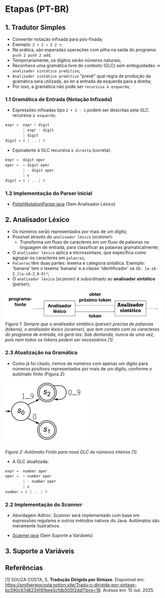 # Etapas (PT-BR)

## 1. Tradutor Simples

- Converter notação infixada para pós-fixada;
- Exemplo: `2 + 2 → 2 2 +`;
- Na prática, são esperadas operações com pilha na saída do programa: `push 2 push 2 add`;
- Temporariamente, os dígitos serão números naturais;
- Reconhece uma gramática livre de contexto (GLC) sem ambiguidades → `analisador sintático preditivo`;
- `Analisador sintático preditivo` "prevê" qual regra de produção da gramática será utilizada, ao ler a entrada da esquerda para a direita;
- Por isso, a gramática não pode ser `recursiva à esquerda`;

### 1.1 Gramática de Entrada (Notação Infixada)

- Expressões infixadas tipo `2 + 1 - 1` podem ser descritas pela GLC recursiva `à esquerda`:

```Java
expr →  expr + digit
        | expr - digit
        | digit
digit → 0 | .. | 9
```

- Equivalente à GLC recursiva `à direita` (correta):

```Java
expr →  digit oper
oper →  + digit oper
        | - digit oper
        | ε
digit → 0 | .. | 9
```

### 1.2 Implementação do Parser Inicial

- [PolishNotationParser.java](https://github.com/DanielKGM/compilador/tree/8228632477d0a41522395936e3c7a4cb4fef393c/src/main/java/com/danielkgm/simple_translator/parser) (Sem Analisador Léxico)

## 2. Analisador Léxico

- Os números serão representados por mais de um dígito;
- Possível através do `analisador léxico` (_scanner_):
  - Transforma um fluxo de caracteres em um fluxo de palavras na linguagem de entrada, para classificar as palavras gramaticalmente;
- O `analisador léxico` aplica a microssintaxe, que especifica como agrupar os caracteres em `palavras`;
- `Palavras` têm duas partes: lexema e categoria sintática. Exemplo: 'banana' tem o lexema 'banana' e a classe 'identificador' se `ID: [a-zA-Z_][a-zA-Z_0-9]*`;
- O `analisador léxico` (_scanner_) é subordinado ao **analisador sintático** (_parser_);

![relacao lexico e sintatico](image.png)
_Figura 1: Sempre que o analisador sintático (parser) precisa de palavras (tokens), o analisador léxico (scanner), que tem contato com os caracteres do programa de entrada, irá gerá-las. Sob demanda, nunca de uma vez, pois nem todos os tokens podem ser necessários [1]._

### 2.3 Atualização na Gramática

- Como já foi citado, iremos de números com apenas um dígito para números positivos representados por mais de um dígito, conforme o autômato finito (Figura 2):

![Autômato Finito](image-1.png)

_Figura 2: Autômato Finito para nova GLC de números inteiros [1]._

- A GLC atualizada:

```Java
expr →  number oper
oper →  + number oper
        | - number oper
        | ε
number → 0 | .. | 9
```

### 2.2 Implementação do _Scanner_

- Abordagem Adhoc: _Scanner_ será implementado com base em expressões regulares e outros métodos nativos do Java. Autômatos são meramente ilustrativos.

- [Scanner.java]() (Sem Suporte a Variáveis)

## 3. Suporte a Variáveis

## Referências

[1] SOUZA COSTA, S. **Tradução Dirigida por Sintaxe**. Disponível em: <https://profsergiocosta.notion.site/Tradu-o-dirigida-por-sintaxe-bc590c67d8234f81bee5cfdb505f2dd1?pvs=18>. Acesso em: 15 out. 2025.
